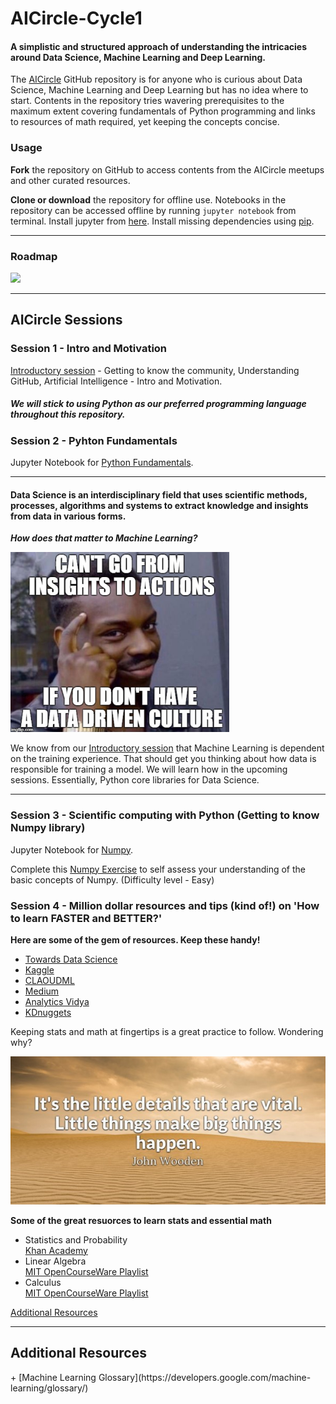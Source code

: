 # AICircle-Cycle1

<h4> A simplistic and structured approach of understanding the intricacies around Data Science, Machine Learning and Deep Learning. </h4>

The [AICircle](https://github.com/harishrb/AICircle) GitHub repository is for anyone who is curious about Data Science, Machine Learning and Deep Learning but has no idea where to start. Contents in the repository tries wavering prerequisites to the maximum extent covering fundamentals of Python programming and links to resources of math required, yet keeping the concepts concise.

<h3> Usage </h3>

**Fork** the repository on GitHub to access contents from the AICircle meetups and other curated resources. 

**Clone or download** the repository for offline use. Notebooks in the repository can be accessed offline by running `jupyter notebook` from terminal. Install jupyter from [here](http://jupyter.readthedocs.io/en/latest/install.html). Install missing dependencies using [pip](https://pypi.org/project/pip/).

------

<h3> Roadmap </h3>
<img src="Resources/RelativeMedia/roadmap.png" width="500">

------

<h2> AICircle Sessions </h2>

<h3> Session 1 - Intro and Motivation </h3>
  
  [Introductory session](https://github.com/harishrb/AICircle/tree/master/Sessions/Session%201) - Getting to know the community, Understanding GitHub, Artificial Intelligence - Intro and Motivation.


##### We will stick to using Python as our preferred programming language throughout this repository.

<h3> Session 2 - Pyhton Fundamentals </h3>

  Jupyter Notebook for [Python Fundamentals](https://github.com/harishrb/AICircle/tree/master/Sessions/Session%202).

<hr>

<h4> <strong>Data Science is an interdisciplinary field that uses scientific methods, processes, algorithms and systems to extract knowledge and insights from data in various forms.</strong> </h4>
  
   ***How does that matter to Machine Learning?***
  
  <img src="Resources/RelativeMedia/data-driven.jpg" width="350">

  We know from our [Introductory session](https://github.com/harishrb/AICircle/tree/master/Sessions/Session%201) that Machine Learning    is dependent on the training experience. That should get you thinking about how data is responsible for training a model. We will learn how in the upcoming sessions. Essentially, Python core libraries for Data Science.

<hr>

<h3> Session 3 - Scientific computing with Python (Getting to know Numpy library) </h3>

  Jupyter Notebook for [Numpy](https://github.com/harishrb/AICircle/tree/master/Sessions/Session%203).
  
  Complete this [Numpy Exercise](https://github.com/harishrb/AICircle/blob/master/Resources/Exercises/Numpy%20Exercise.ipynb) to self     assess your understanding of the basic concepts of Numpy. (Difficulty level - Easy)
  
<h3> Session 4 - Million dollar resources and tips (kind of!) on 'How to learn FASTER and BETTER?' </h3>

  
  <strong> Here are some of the gem of resources. Keep these handy! </strong>
  <ul>
  <li><a href = "https://towardsdatascience.com/">Towards Data Science</a></li>
  <li><a href = "https://www.kaggle.com/learn/overview">Kaggle</a></li>
  <li><a href = "http://www.claoudml.co/">CLAOUDML</a></li>
  <li><a href = "https://medium.com/">Medium</a></li>
  <li><a href = "http://www.analyticsvidhya.com/">Analytics Vidya</a></li>
  <li><a href = "https://www.kdnuggets.com/">KDnuggets</a></li>
  </ul>
  
  
  Keeping stats and math at fingertips is a great practice to follow. Wondering why?
  
  <img src = "Resources/RelativeMedia/johnwooden1.jpg">
  
  <strong>Some of the great resuorces to learn stats and essential math</strong>
  <ul>
  <li>Statistics and Probability</li>
  <a href = "https://www.khanacademy.org/math/statistics-probability">Khan Academy</a>
  <li>Linear Algebra</li>
  <a href = "https://www.youtube.com/playlist?list=PL49CF3715CB9EF31D">MIT OpenCourseWare Playlist</a>
  <li>Calculus</li>
  <a href = "https://www.youtube.com/watch?v=X9t-u87df3o&list=PLBE9407EA64E2C318">MIT OpenCourseWare Playlist</a>
  </ul>
  
  <a href = "#res">Additional Resources</a>
 
  
   
---
  
  
<div id = "res">
  <h2> Additional Resources </h2>
+ [Machine Learning Glossary](https://developers.google.com/machine-learning/glossary/)
</div>


